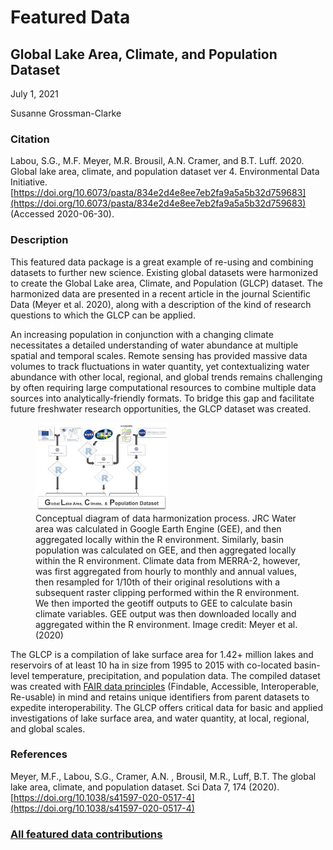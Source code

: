 # Featured Data

## Global Lake Area, Climate, and Population Dataset

July 1, 2021

Susanne Grossman-Clarke

### Citation

Labou, S.G., M.F. Meyer, M.R. Brousil, A.N. Cramer, and B.T. Luff. 2020. Global lake area, climate, and population dataset ver 4. Environmental Data Initiative. [https://doi.org/10.6073/pasta/834e2d4e8ee7eb2fa9a5a5b32d759683](https://doi.org/10.6073/pasta/834e2d4e8ee7eb2fa9a5a5b32d759683) (Accessed 2020-06-30).

### Description

This featured data package is a great example of re-using and combining datasets to further new science. Existing global datasets were harmonized to create the Global Lake area, Climate, and Population (GLCP) dataset. The harmonized data are presented in a recent article in the journal Scientific Data (Meyer et al. 2020), along with a description of the kind of research questions to which the GLCP can be applied.

An increasing population in conjunction with a changing climate necessitates a detailed understanding of water abundance at multiple spatial and temporal scales. Remote sensing has provided massive data volumes to track fluctuations in water quantity, yet contextualizing water abundance with other local, regional, and global trends remains challenging by often requiring large computational resources to combine multiple data sources into analytically-friendly formats. To bridge this gap and facilitate future freshwater research opportunities, the GLCP dataset was created.

<figure class="figure_featured">
    <img src="/static/images/featured_data/glcp.png" alt="glcp flowchart" width="50%">
    <figcaption>Conceptual diagram of data harmonization process. JRC Water area was calculated in Google Earth Engine (GEE), and then aggregated locally within the R environment. Similarly, basin population was calculated on GEE, and then aggregated locally within the R environment. Climate data from MERRA-2, however, was first aggregated from hourly to monthly and annual values, then resampled for 1/10th of their original resolutions with a subsequent raster clipping performed within the R environment. We then imported the geotiff outputs to GEE to calculate basin climate variables. GEE output was then downloaded locally and aggregated within the R environment. Image credit: Meyer et al. (2020)</figcaption>
</figure>

The GLCP is a compilation of lake surface area for 1.42+ million lakes and reservoirs of at least 10 ha in size from 1995 to 2015 with co-located basin-level temperature, precipitation, and population data. The compiled dataset was created with [FAIR data principles](https://www.go-fair.org/) (Findable, Accessible, Interoperable, Re-usable) in mind and retains unique identifiers from parent datasets to expedite interoperability. The GLCP offers critical data for basic and applied investigations of lake surface area, and water quantity, at local, regional, and global scales.

### References

Meyer, M.F., Labou, S.G., Cramer, A.N. , Brousil, M.R., Luff, B.T. The global lake area, climate, and population dataset. Sci Data 7, 174 (2020). [https://doi.org/10.1038/s41597-020-0517-4](https://doi.org/10.1038/s41597-020-0517-4)

### [All featured data contributions](/templates/featured_data/featured-grid)
